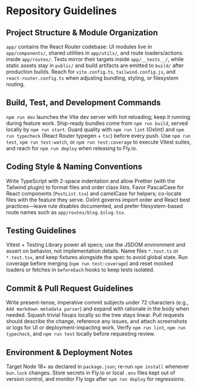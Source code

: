 # Repository Guidelines

## Project Structure & Module Organization
`app/` contains the React Router codebase: UI modules live in `app/components/`, shared utilities in `app/utils/`, and route loaders/actions inside `app/routes/`. Tests mirror their targets inside `app/__tests__/`, while static assets stay in `public/` and build artifacts are emitted to `build/` after production builds. Reach for `vite.config.ts`, `tailwind.config.js`, and `react-router.config.ts` when adjusting bundling, styling, or filesystem routing.

## Build, Test, and Development Commands
`npm run dev` launches the Vite dev server with hot reloading; keep it running during feature work. Ship-ready bundles come from `npm run build`, served locally by `npm run start`. Guard quality with `npm run lint` (Oxlint) and `npm run typecheck` (React Router typegen + `tsc`) before every push. Use `npm run test`, `npm run test:watch`, or `npm run test:coverage` to execute Vitest suites, and reach for `npm run deploy` when releasing to Fly.io.

## Coding Style & Naming Conventions
Write TypeScript with 2-space indentation and allow Prettier (with the Tailwind plugin) to format files and order class lists. Favor PascalCase for React components (`PostList.tsx`) and camelCase for helpers; co-locate files with the feature they serve. Oxlint governs import order and React best practices—leave rule disables documented, and prefer filesystem-based route names such as `app/routes/blog.$slug.tsx`.

## Testing Guidelines
Vitest + Testing Library power all specs; use the JSDOM environment and assert on behavior, not implementation details. Name files `*.test.ts` or `*.test.tsx`, and keep fixtures alongside the spec to avoid global state. Run coverage before merging (`npm run test:coverage`) and reset mocked loaders or fetches in `beforeEach` hooks to keep tests isolated.

## Commit & Pull Request Guidelines
Write present-tense, imperative commit subjects under 72 characters (e.g., `Add markdown metadata parser`) and expand with rationale in the body when needed. Squash trivial fixups locally so the tree stays linear. Pull requests should describe the change, reference any issues, and attach screenshots or logs for UI or deployment-impacting work. Verify `npm run lint`, `npm run typecheck`, and `npm run test` locally before requesting review.

## Environment & Deployment Notes
Target Node 18+ as declared in `package.json`; re-run `npm install` whenever `bun.lock` changes. Store secrets in Fly.io or local `.env` files kept out of version control, and monitor Fly logs after `npm run deploy` for regressions.
